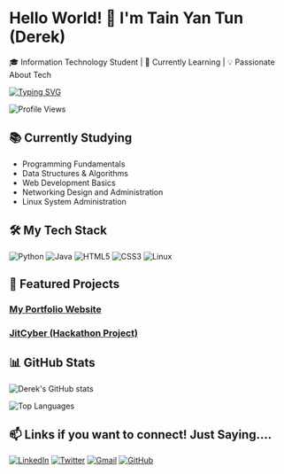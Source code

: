 # Hello World! 👋 I'm Tain Yan Tun (Derek)

🎓 Information Technology Student | 🌱 Currently Learning | 💡 Passionate About Tech

[![Typing SVG](https://readme-typing-svg.herokuapp.com?font=Fira+Code&size=22&duration=3000&pause=1000&color=00F7FF&width=435&lines=Just+a+student+exploring+tech;Learning+something+new+every+day;Future+developer+in+the+making;Call+me+Derek!+😊)](https://git.io/typing-svg)

![Profile Views](https://komarev.com/ghpvc/?username=TainYanTun&color=blueviolet&label=PROFILE+VIEWS)

## 📚 Currently Studying
- Programming Fundamentals
- Data Structures & Algorithms
- Web Development Basics
- Networking Design and Administration
- Linux System Administration

## 🛠️ My Tech Stack
![Python](https://img.shields.io/badge/Python-3776AB?style=for-the-badge&logo=python&logoColor=white)
![Java](https://img.shields.io/badge/Java-ED8B00?style=for-the-badge&logo=openjdk&logoColor=white)
![HTML5](https://img.shields.io/badge/HTML5-E34F26?style=for-the-badge&logo=html5&logoColor=white)
![CSS3](https://img.shields.io/badge/CSS3-1572B6?style=for-the-badge&logo=css3&logoColor=white)
![Linux](https://img.shields.io/badge/Linux-FCC624?style=for-the-badge&logo=linux&logoColor=black)

## 🌱 Featured Projects
### [My Portfolio Website](https://github.com/TainYanTun/My-Portfolio.git)
### [JitCyber (Hackathon Project)](https://github.com/nyilynnhtwe/JitCyber.git)

## 📊 GitHub Stats
![Derek's GitHub stats](https://github-readme-stats.vercel.app/api?username=TainYanTun&show_icons=true&theme=default&hide=stars,issues&count_private=true)

![Top Languages](https://github-readme-stats.vercel.app/api/top-langs/?username=TainYanTun&layout=compact&theme=default&hide_border=true)

## 📫 Links if you want to connect! Just Saying....
[![LinkedIn](https://img.shields.io/badge/LinkedIn-0077B5?style=for-the-badge&logo=linkedin&logoColor=white)](https://linkedin.com/in/yourprofile)
[![Twitter](https://img.shields.io/badge/Twitter-1DA1F2?style=for-the-badge&logo=twitter&logoColor=white)](https://twitter.com/yourhandle)
[![Gmail](https://img.shields.io/badge/Gmail-D14836?style=for-the-badge&logo=gmail&logoColor=white)](mailto:youremail@gmail.com)
[![GitHub](https://img.shields.io/badge/GitHub-100000?style=for-the-badge&logo=github&logoColor=white)](https://github.com/TainYanTun)
